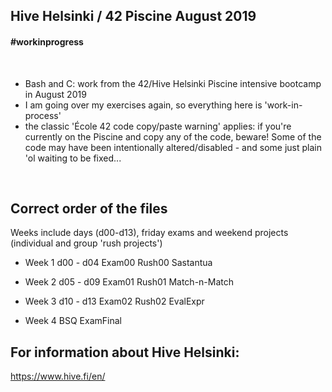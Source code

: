 ## Hive Helsinki / 42 Piscine August 2019


#### #workinprogress

<br>

- Bash and C: work from the 42/Hive Helsinki Piscine intensive bootcamp in August 2019 
- I am going over my exercises again, so everything here is 'work-in-process'
- the classic 'École 42 code copy/paste warning' applies: if you're currently on the Piscine and copy any of the code, beware! Some of the code may have been intentionally altered/disabled - and some just plain 'ol waiting to be fixed...   


<br>

## Correct order of the files 
Weeks include days (d00-d13), friday exams and weekend projects (individual and group 'rush projects')

- Week 1 
d00 - d04
Exam00
Rush00
Sastantua

- Week 2
d05 - d09
Exam01
Rush01
Match-n-Match

- Week 3
d10 - d13
Exam02
Rush02
EvalExpr

- Week 4
BSQ
ExamFinal


## For information about Hive Helsinki: 
https://www.hive.fi/en/